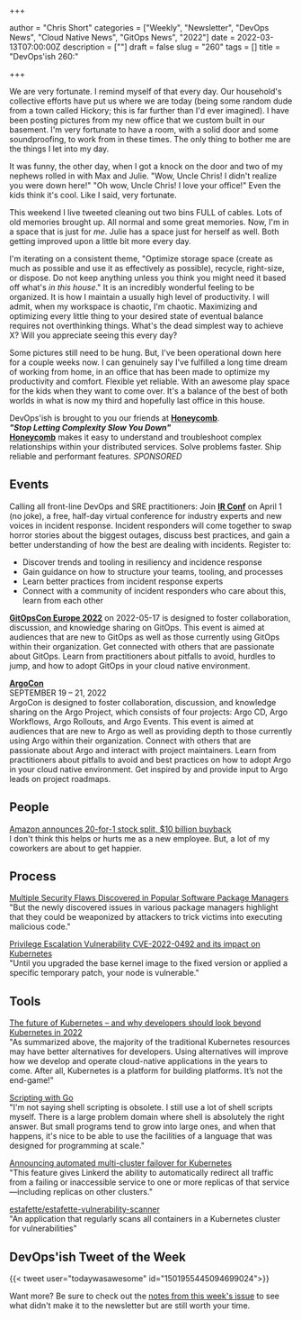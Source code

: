 +++

author = "Chris Short"
categories = ["Weekly", "Newsletter", "DevOps News", "Cloud Native News", "GitOps News", "2022"]
date = 2022-03-13T07:00:00Z
description = [""]
draft = false
slug = "260"
tags = []
title = "DevOps'ish 260:"

+++

We are very fortunate. I remind myself of that every day. Our household's collective efforts have put us where we are today (being some random dude from a town called Hickory; this is far further than I'd ever imagined). I have been posting pictures from my new office that we custom built in our basement. I'm very fortunate to have a room, with a solid door and some soundproofing, to work from in these times. The only thing to bother me are the things I let into my day.

It was funny, the other day, when I got a knock on the door and two of my nephews rolled in with Max and Julie. "Wow, Uncle Chris! I didn't realize you were down here!" "Oh wow, Uncle Chris! I love your office!" Even the kids think it's cool. Like I said, very fortunate.

This weekend I live tweeted cleaning out two bins FULL of cables. Lots of old memories brought up. All normal and some great memories. Now, I'm in a space that is just for *me*. Julie has a space just for herself as well. Both getting improved upon a little bit more every day.

I'm iterating on a consistent theme, "Optimize storage space (create as much as possible and use it as effectively as possible), recycle, right-size, or dispose. Do not keep anything unless you think you might need it based off what's *in this house*." It is an incredibly wonderful feeling to be organized. It is how I maintain a usually high level of productivity. I will admit, when my workspace is chaotic, I'm chaotic. Maximizing and optimizing every little thing to your desired state of eventual balance requires not overthinking things. What's the dead simplest way to achieve X? Will you appreciate seeing this every day?

Some pictures still need to be hung. But, I've been operational down here for a couple weeks now. I can genuinely say I've fulfilled a long time dream of working from home, in an office that has been made to optimize my productivity and comfort. Flexible yet reliable. With an awesome play space for the kids when they want to come over. It's a balance of the best of both worlds in what is now my third and hopefully last office in this house.

DevOps'ish is brought to you our friends at [**Honeycomb**](https://ui.honeycomb.io/signup?&utm_source=devopsish&utm_medium=newsletter&utm_campaign=ad&utm_content=product-signup).  
***"Stop Letting Complexity Slow You Down"***  
[**Honeycomb**](https://ui.honeycomb.io/signup?&utm_source=devopsish&utm_medium=newsletter&utm_campaign=ad&utm_content=product-signup) makes it easy to understand and troubleshoot complex relationships within your distributed services. Solve problems faster. Ship reliable and performant features. *SPONSORED*

## Events

Calling all front-line DevOps and SRE practitioners: Join [**IR Conf**](https://www.irconf.io/?utm_source=newsletter&utm_medium=258&utm_campaign=devopsish) on April 1 (no joke), a free, half-day virtual conference for industry experts and new voices in incident response. Incident responders will come together to swap horror stories about the biggest outages, discuss best practices, and gain a better understanding of how the best are dealing with incidents. Register to:

* Discover trends and tooling in resiliency and incidence response
* Gain guidance on how to structure your teams, tooling, and processes
* Learn better practices from incident response experts
* Connect with a community of incident responders who care about this, learn from each other

[**GitOpsCon Europe 2022**](https://events.linuxfoundation.org/gitopscon-europe/?utm_source=newsletter&utm_medium=258&utm_campaign=devopsish) on 2022-05-17 is designed to foster collaboration, discussion, and knowledge sharing on GitOps. This event is aimed at audiences that are new to GitOps as well as those currently using GitOps within their organization. Get connected with others that are passionate about GitOps. Learn from practitioners about pitfalls to avoid, hurdles to jump, and how to adopt GitOps in your cloud native environment.

[**ArgoCon**](https://events.linuxfoundation.org/argocon/)  
SEPTEMBER 19 – 21, 2022  
ArgoCon is designed to foster collaboration, discussion, and knowledge sharing on the Argo Project, which consists of four projects: Argo CD, Argo Workflows, Argo Rollouts, and Argo Events. This event is aimed at audiences that are new to Argo as well as providing depth to those currently using Argo within their organization. Connect with others that are passionate about Argo and interact with project maintainers. Learn from practitioners about pitfalls to avoid and best practices on how to adopt Argo in your cloud native environment. Get inspired by and provide input to Argo leads on project roadmaps.

## People

[Amazon announces 20-for-1 stock split, $10 billion buyback](https://www.cnbc.com/2022/03/09/amazon-announces-20-for-1-stock-split-10-billion-buyback.html)  
I don't think this helps or hurts me as a new employee. But, a lot of my coworkers are about to get happier.

## Process

[Multiple Security Flaws Discovered in Popular Software Package Managers](https://thehackernews.com/2022/03/multiple-security-flaws-discovered-in.html)  
"But the newly discovered issues in various package managers highlight that they could be weaponized by attackers to trick victims into executing malicious code."

[Privilege Escalation Vulnerability CVE-2022-0492 and its impact on Kubernetes](https://www.armosec.io/blog/privilege-escalation-vulnerability-cve-2022-0492-kubernetes/)  
"Until you upgraded the base kernel image to the fixed version or applied a specific temporary patch, your node is vulnerable."

## Tools

[The future of Kubernetes – and why developers should look beyond Kubernetes in 2022](https://www.cncf.io/blog/2022/03/04/the-future-of-kubernetes-and-why-developers-should-look-beyond-kubernetes-in-2022/)  
"As summarized above, the majority of the traditional Kubernetes resources may have better alternatives for developers. Using alternatives will improve how we develop and operate cloud-native applications in the years to come. After all, Kubernetes is a platform for building platforms. It’s not the end-game!"

[Scripting with Go](https://bitfieldconsulting.com/golang/scripting)  
"I'm not saying shell scripting is obsolete. I still use a lot of shell scripts myself. There is a large problem domain where shell is absolutely the right answer. But small programs tend to grow into large ones, and when that happens, it's nice to be able to use the facilities of a language that was designed for programming at scale."

[Announcing automated multi-cluster failover for Kubernetes](https://linkerd.io/2022/03/09/announcing-automated-multi-cluster-failover-for-kubernetes/)  
"This feature gives Linkerd the ability to automatically redirect all traffic from a failing or inaccessible service to one or more replicas of that service—including replicas on other clusters."

[estafette/estafette-vulnerability-scanner](https://github.com/estafette/estafette-vulnerability-scanner)  
"An application that regularly scans all containers in a Kubernetes cluster for vulnerabilities"


## DevOps'ish Tweet of the Week

{{< tweet user="todaywasawesome" id="1501955445094699024">}}

Want more? Be sure to check out the [notes from this week's issue](https://devopsish.com/260/notes/) to see what didn't make it to the newsletter but are still worth your time.
